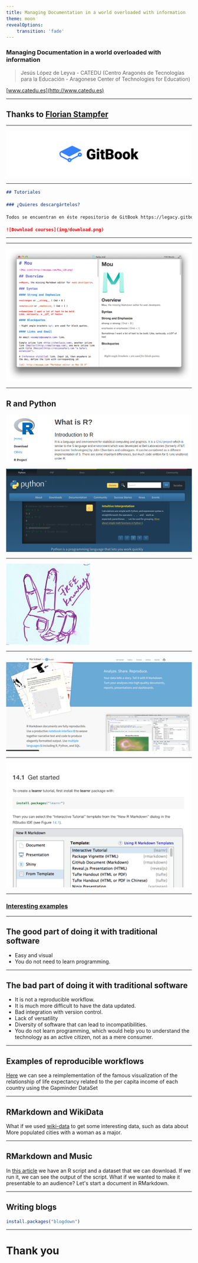 ```yaml
---
title: Managing Documentation in a world overloaded with information
theme: moon
revealOptions:
    transition: 'fade'
---
```

<!-- .slide: data-background="img/Logos_reveal.png" -->

### Managing Documentation in a world overloaded with information

> Jesús López de Leyva - CATEDU (Centro Aragonés de Tecnologías para la Educación - Aragonese Center of Technologies for Education)

[www.catedu.es](http://www.catedu.es)

---
<!-- .slide: data-background="img/Logos_reveal_s.png" -->

## Thanks to [Florian Stampfer](https://www.uibk.ac.at/dingim/team/stampfer/)

---
<!-- .slide: data-background="img/Logos_reveal_s.png" -->

![Gitbook](img/gitbook.png)

---
<!-- .slide: data-background="img/Logos_reveal_s.png" -->

```markdown
## Tutoriales

### ¿Quieres descargártelos?

Todos se encuentran en éste repositorio de GitBook https://legacy.gitbook.com/@catedu. DESCARGABLES EN FORMATO PDF, ePUB, eMobi.. y CON LICENCIA CC puedes usarlos en tus clases respetando la licencia.

![Download courses](img/download.png)
```

---

<!-- .slide: data-background-iframe="https://catedu.gitbooks.io/robotica/content/" data-background-interactive -->

---
<!-- .slide: data-background="img/Logos_reveal_s.png" -->

![Markdown](img/markdown.png)

---
<!-- .slide: data-background="img/Logos_reveal_s.png" -->

## R and Python

[![R Page](img/r_language_page.png)](https://www.r-project.org/about.html) <!-- .element height="50%" width="50%" -->

[![Python Page](img/python_web.png)](https://www.python.org/) <!-- .element height="50%" width="50%" -->

---
<!-- .slide: data-background="img/Logos_reveal_s.png" -->

![Free knowledge](img/free_knowledge.jpeg)

---
<!-- .slide: data-background="img/Logos_reveal_s.png" -->

[![RMarkdown](img/rmarkdown.png)](https://rmarkdown.rstudio.com/)

---
<!-- .slide: data-background="img/Logos_reveal_s.png" -->

[![tutorials](img/tutorial_rmarkdown.png)](https://rmarkdown.rstudio.com/)

---
<!-- .slide: data-background="img/Logos_reveal_s.png" -->

### [Interesting examples](https://gallery.shinyapps.io/cran-gauge/)

---
<!-- .slide: data-background="img/Logos_reveal_s.png" -->

## The good part of doing it with traditional software
* Easy and visual
* You do not need to learn programming.

---
<!-- .slide: data-background="img/Logos_reveal_s.png" -->

## The bad part of doing it with traditional software 
* It is not a reproducible workflow.
* It is much more difficult to have the data updated.
* Bad integration with version control.
* Lack of versatility
* Diversity of software that can lead to incompatibilities.
* You do not learn programming, which would help you to understand the technology as an active citizen, not as a mere consumer.

---
<!-- .slide: data-background="img/Logos_reveal_s.png" -->

## Examples of reproducible workflows

[Here](https://colab.research.google.com/drive/1MucxxfaLjmqnjYg4-qy8C8piVFzw757I) we can see a reimplementation of the famous visualization of the relationship of life expectancy related to the per capita income of each country using the Gapminder DataSet

---
<!-- .slide: data-background="img/Logos_reveal_s.png" -->

## RMarkdown and WikiData

What if we used [wiki-data](https://query.wikidata.org/) to get some interesting data, such as data about More populated cities with a woman as a major.

---
<!-- .slide: data-background="img/Logos_reveal_s.png" -->

## RMarkdown and Music

In [this article](https://pushpullfork.com/exploring-musical-data-with-r/) we have an R script and a dataset that we can download. If we run it, we can see the output of the script. What if we wanted to make it presentable to an audience? Let's start a document in RMarkdown.

---
<!-- .slide: data-background="img/Logos_reveal_s.png" -->

## Writing blogs

```r
install.packages("blogdown")
```

---
<!-- .slide: data-background="img/Logos_reveal.png" -->

# Thank you


